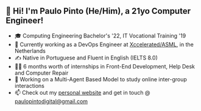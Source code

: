 ## 👋 Hi! I'm Paulo Pinto (He/Him), a 21yo Computer Engineer!

- 🎓 Computing Engineering Bachelor's '22, IT Vocational Training '19
- 🌱 Currently working as a DevOps Engineer at <ins>Xccelerated/ASML</ins>, in the Netherlands
- ✍ Native in Portuguese and Fluent in English (IELTS 8.0)
- 👨‍🏭 6 months worth of internships in Front-End Development, Help Desk and Computer Repair 
- 🧫 Working on a Multi-Agent Based Model to study online inter-group interactions
- 📫 Check out my [personal website](https://www.paulopintodigital.pt) and get in touch @ paulopintodigital@gmail.com
